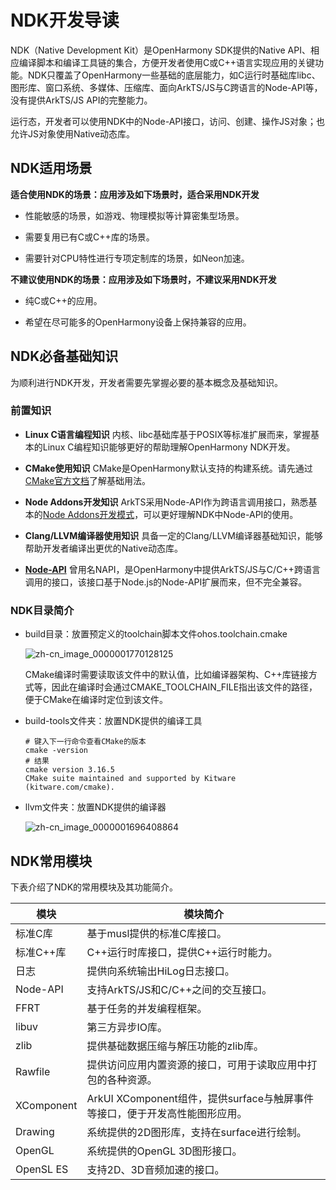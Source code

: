 # NDK开发导读
<!--Kit: NDK-->
<!--Subsystem: arkcompiler-->
<!--Owner: @liyiming13-->
<!--Designer: @huang_huijin-->
<!--Tester: @zsw_zhushiwei-->
<!--Adviser: @fang-jinxu-->

NDK（Native Development Kit）是OpenHarmony SDK提供的Native API、相应编译脚本和编译工具链的集合，方便开发者使用C或C++语言实现应用的关键功能。NDK只覆盖了OpenHarmony一些基础的底层能力，如C运行时基础库libc、图形库、窗口系统、多媒体、压缩库、面向ArkTS/JS与C跨语言的Node-API等，没有提供ArkTS/JS API的完整能力。


运行态，开发者可以使用NDK中的Node-API接口，访问、创建、操作JS对象；也允许JS对象使用Native动态库。


## NDK适用场景

**适合使用NDK的场景：应用涉及如下场景时，适合采用NDK开发**

- 性能敏感的场景，如游戏、物理模拟等计算密集型场景。

- 需要复用已有C或C++库的场景。

- 需要针对CPU特性进行专项定制库的场景，如Neon加速。

**不建议使用NDK的场景：应用涉及如下场景时，不建议采用NDK开发**

- 纯C或C++的应用。

- 希望在尽可能多的OpenHarmony设备上保持兼容的应用。


## NDK必备基础知识

为顺利进行NDK开发，开发者需要先掌握必要的基本概念及基础知识。


### 前置知识

- **Linux C语言编程知识**
  内核、libc基础库基于POSIX等标准扩展而来，掌握基本的Linux C编程知识能够更好的帮助理解OpenHarmony NDK开发。

- **CMake使用知识**
  CMake是OpenHarmony默认支持的构建系统。请先通过[CMake官方文档](https://cmake.org/cmake/help/v3.16/guide/tutorial/)了解基础用法。

- **Node Addons开发知识**
  ArkTS采用Node-API作为跨语言调用接口，熟悉基本的[Node Addons开发模式](https://nodejs.org/api/addons.html)，可以更好理解NDK中Node-API的使用。

- **Clang/LLVM编译器使用知识**
  具备一定的Clang/LLVM编译器基础知识，能够帮助开发者编译出更优的Native动态库。

- **[Node-API](napi-introduction.md)**
  曾用名NAPI，是OpenHarmony中提供ArkTS/JS与C/C++跨语言调用的接口，该接口基于Node.js的Node-API扩展而来，但不完全兼容。

### NDK目录简介

- build目录：放置预定义的toolchain脚本文件ohos.toolchain.cmake

  ![zh-cn_image_0000001770128125](figures/zh-cn_image_0000001770128125.png)

  CMake编译时需要读取该文件中的默认值，比如编译器架构、C++库链接方式等，因此在编译时会通过CMAKE_TOOLCHAIN_FILE指出该文件的路径，便于CMake在编译时定位到该文件。

- build-tools文件夹：放置NDK提供的编译工具
  ```
  # 键入下一行命令查看CMake的版本
  cmake -version
  # 结果
  cmake version 3.16.5
  CMake suite maintained and supported by Kitware (kitware.com/cmake).
  ```

- llvm文件夹：放置NDK提供的编译器

  ![zh-cn_image_0000001696408864](figures/zh-cn_image_0000001696408864.png)


## NDK常用模块

下表介绍了NDK的常用模块及其功能简介。


| 模块 | 模块简介 |
| -------- | -------- |
| 标准C库 | 基于musl提供的标准C库接口。 |
| 标准C++库 | C++运行时库接口，提供C++运行时能力。 |
| 日志 | 提供向系统输出HiLog日志接口。 |
| Node-API | 支持ArkTS/JS和C/C++之间的交互接口。 |
| FFRT | 基于任务的并发编程框架。 |
| libuv | 第三方异步IO库。 |
| zlib | 提供基础数据压缩与解压功能的zlib库。 |
| Rawfile | 提供访问应用内置资源的接口，可用于读取应用中打包的各种资源。 |
| XComponent | ArkUI XComponent组件，提供surface与触屏事件等接口，便于开发高性能图形应用。 |
| Drawing | 系统提供的2D图形库，支持在surface进行绘制。 |
| OpenGL | 系统提供的OpenGL 3D图形接口。 |
| OpenSL ES | 支持2D、3D音频加速的接口。 |
